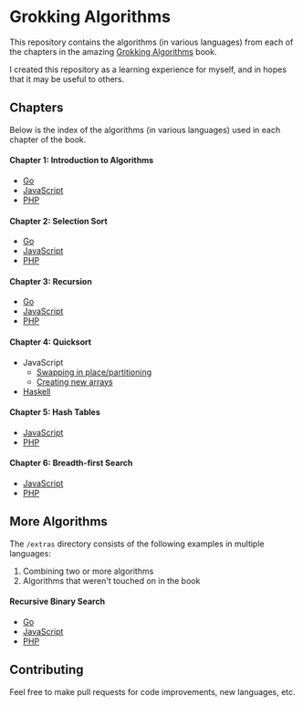 # Grokking Algorithms

This repository contains the algorithms (in various languages) from each of the chapters in the amazing [Grokking Algorithms](https://www.manning.com/bhargava) book.

I created this repository as a learning experience for myself, and in hopes that it may be useful to others.

## Chapters

Below is the index of the algorithms (in various languages) used in each chapter of the book.

#### Chapter 1: Introduction to Algorithms

- [Go](https://github.com/LansanaCamara/grokking-algorithms/blob/master/1-introduction-to-algorithms/go/binary-search.go)
- [JavaScript](https://github.com/LansanaCamara/grokking-algorithms/blob/master/1-introduction-to-algorithms/javascript/binary-search.js)
- [PHP](https://github.com/LansanaCamara/grokking-algorithms/blob/master/1-introduction-to-algorithms/php/binary-search.php)

#### Chapter 2: Selection Sort

- [Go](https://github.com/LansanaCamara/grokking-algorithms/blob/master/2-selection-sort/go/selection-sort.go)
- [JavaScript](https://github.com/LansanaCamara/grokking-algorithms/blob/master/2-selection-sort/javascript/selection-sort.js)
- [PHP](https://github.com/LansanaCamara/grokking-algorithms/blob/master/2-selection-sort/php/selection-sort.php)

#### Chapter 3: Recursion

- [Go](https://github.com/LansanaCamara/grokking-algorithms/blob/master/3-recursion/go/recursion.go)
- [JavaScript](https://github.com/LansanaCamara/grokking-algorithms/blob/master/3-recursion/javascript/recursion.js)
- [PHP](https://github.com/LansanaCamara/grokking-algorithms/blob/master/3-recursion/php/recursion.php)

#### Chapter 4: Quicksort

- JavaScript
    - [Swapping in place/partitioning](https://github.com/LansanaCamara/grokking-algorithms/blob/master/4-quicksort/javascript/quicksort1.js)
    - [Creating new arrays](https://github.com/LansanaCamara/grokking-algorithms/blob/master/4-quicksort/javascript/quicksort2.js)
- [Haskell](https://github.com/LansanaCamara/grokking-algorithms/blob/master/4-quicksort/haskell/quicksort.hs)

#### Chapter 5: Hash Tables

- [JavaScript](https://github.com/LansanaCamara/grokking-algorithms/blob/master/5-hash-tables/javascript/hash-tables.js)
- [PHP](https://github.com/LansanaCamara/grokking-algorithms/blob/master/5-hash-tables/php/hash-tables.php)

#### Chapter 6: Breadth-first Search

- [JavaScript](https://github.com/LansanaCamara/grokking-algorithms/blob/master/6-breadth-first-search/javascript/breadth-first-search.js)
- [PHP](https://github.com/LansanaCamara/grokking-algorithms/blob/master/6-breadth-first-search/php/breadth-first-search.php)

## More Algorithms

The `/extras` directory consists of the following examples in multiple languages:

1. Combining two or more algorithms
2. Algorithms that weren't touched on in the book

#### Recursive Binary Search

- [Go](https://github.com/LansanaCamara/grokking-algorithms/blob/master/extras/recursive-binary-search/go/recursive-binary-search.go)
- [JavaScript](https://github.com/LansanaCamara/grokking-algorithms/blob/master/extras/recursive-binary-search/javascript/recursive-binary-search.js)
- [PHP](https://github.com/LansanaCamara/grokking-algorithms/blob/master/extras/recursive-binary-search/php/recursive-binary-search.php)

## Contributing

Feel free to make pull requests for code improvements, new languages, etc.